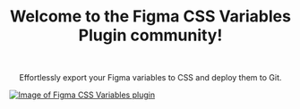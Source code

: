 <h1 align="center">Welcome to the Figma CSS Variables Plugin community!</h1>
<br/>
<p align="center">
Effortlessly export your Figma variables to CSS and deploy them to Git.
  
[![Image of Figma CSS Variables plugin](https://yoriiis.github.io/cdn/static/figma-css-variables/cover-1.png)](https://www.figma.com/community/plugin/1474166340745390696/figma-css-variables)
</p>
